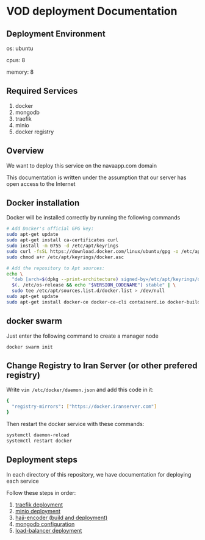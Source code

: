 # VOD deployment Documentation

## Deployment Environment

os: ubuntu

cpus: 8

memory: 8

## Required Services

1. docker
2. mongodb
3. traefik
4. minio
5. docker registry

## Overview

We want to deploy this service on the navaapp.com domain

This documentation is written under the assumption that our server has open access to the Internet

## Docker installation

Docker will be installed correctly by running the following commands

``` bash
# Add Docker's official GPG key:
sudo apt-get update
sudo apt-get install ca-certificates curl
sudo install -m 0755 -d /etc/apt/keyrings
sudo curl -fsSL https://download.docker.com/linux/ubuntu/gpg -o /etc/apt/keyrings/docker.asc
sudo chmod a+r /etc/apt/keyrings/docker.asc

# Add the repository to Apt sources:
echo \
  "deb [arch=$(dpkg --print-architecture) signed-by=/etc/apt/keyrings/docker.asc] https://download.docker.com/linux/ubuntu \
  $(. /etc/os-release && echo "$VERSION_CODENAME") stable" | \
  sudo tee /etc/apt/sources.list.d/docker.list > /dev/null
sudo apt-get update
sudo apt-get install docker-ce docker-ce-cli containerd.io docker-buildx-plugin docker-compose-plugin
```

## docker swarm

Just enter the following command to create a manager node

```docker swarm init```

## Change Registry to Iran Server (or other prefered registry)

Write ```vim /etc/docker/daemon.json``` and add this code in it:

```bash
{
  "registry-mirrors": ["https://docker.iranserver.com"]
}
```

Then restart the docker service with these commands:

```bash
systemctl daemon-reload
systemctl restart docker
```


## Deployment steps

In each directory of this repository, we have documentation for deploying each service

Follow these steps in order:

1. [traefik deployment](./traefik/deplyment.md)
2. [minio deployment](./minio/deplyment.md)
3. [haji-encoder (build and deployment)](./haji-encoder/deplyment.md)
4. [mongodb configuration](./mongo/configuration.md)
5. [load-balancer deployment](./load-balancer/configuration.md)
